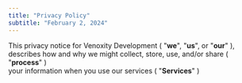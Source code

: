 ```yaml
---
title: "Privacy Policy"
subtitle: "February 2, 2024"
---
```


<div class="question">
  <span style="text-align: left;">
    This privacy notice for
    <bdt>Venoxity Development</bdt>
    (
    "<strong>we</strong>",
    "<strong>us</strong>", or
    "<strong>our</strong>"
    ), describes how and why we might collect, store, use, and/or share (
    "<strong>process</strong>"
    ) <br/>
    your information when you use our services (
    "<strong>Services</strong>"
    )
  </span>
</div>
